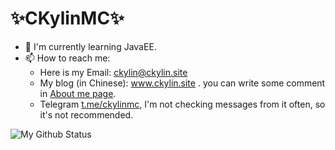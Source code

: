 # ✨CKylinMC✨

- 🌱 I'm currently learning JavaEE.
- 📫 How to reach me: 
  - Here is my Email: ckylin@ckylin.site
  - My blog (in Chinese): www.ckylin.site . you can write some comment in [About me page](https://blog.ckylin.site/about-me.md).
  - Telegram [t.me/ckylinmc](https://t.me/ckylinmc), I'm not checking messages from it often, so it's not recommended.

![My Github Status](https://github-readme-stats.vercel.app/api?username=CKylinMC&show_icons=true&theme=tokyonight)

<!--
**CKylinMC/CKylinMC** is a ✨ _special_ ✨ repository because its `README.md` (this file) appears on your GitHub profile.

Here are some ideas to get you started:

- 🔭 I’m currently working on ...
- 🌱 I’m currently learning ...
- 👯 I’m looking to collaborate on ...
- 🤔 I’m looking for help with ...
- 💬 Ask me about ...
- 📫 How to reach me: ...
- 😄 Pronouns: ...
- ⚡ Fun fact: ...
-->
